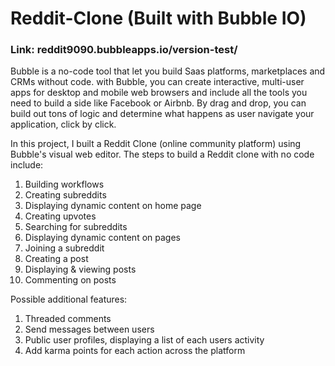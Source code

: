 # Reddit-Clone (Built with Bubble IO)

### Link: reddit9090.bubbleapps.io/version-test/

Bubble is a no-code tool that let you build Saas platforms, marketplaces and CRMs without code. with Bubble, you can create interactive, multi-user apps for desktop and mobile web browsers and include all the tools you need to build a side like Facebook or Airbnb. By drag and drop, you can build out tons of logic and determine what happens as user navigate your application, click by click.

In this project, I built a Reddit Clone (online community platform) using Bubble's visual web editor. The steps to build a Reddit clone with no code include:
1) Building workflows
2) Creating subreddits
3) Displaying dynamic content on home page
4) Creating upvotes
5) Searching for subreddits
6) Displaying dynamic content on pages
7) Joining a subreddit
8) Creating a post
9) Displaying & viewing posts
10) Commenting on posts

Possible additional features:
1) Threaded comments
2) Send messages between users
3) Public user profiles, displaying a list of each users activity
4) Add karma points for each action across the platform


